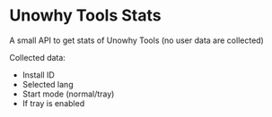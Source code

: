 # Unowhy Tools Stats
A small API to get stats of Unowhy Tools (no user data are collected)

Collected data:
- Install ID
- Selected lang
- Start mode (normal/tray)
- If tray is enabled
